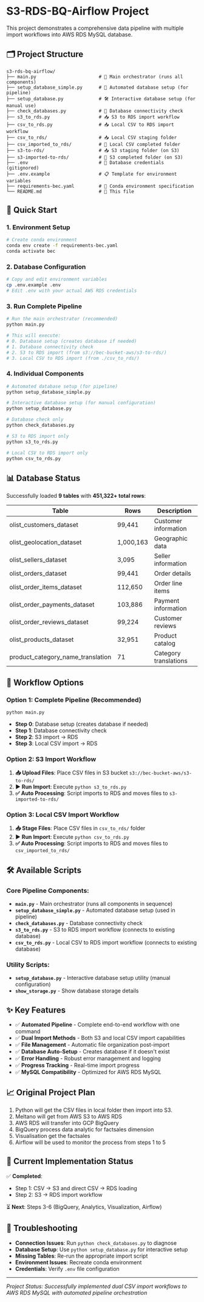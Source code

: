 # S3-RDS-BQ-Airflow Project

This project demonstrates a comprehensive data pipeline with multiple import workflows into AWS RDS MySQL database.

## 🗂️ Project Structure

```
s3-rds-bq-airflow/
├── main.py                       # 🎯 Main orchestrator (runs all components)
├── setup_database_simple.py      # 🔧 Automated database setup (for pipeline)
├── setup_database.py             # 🛠️ Interactive database setup (for manual use)
├── check_databases.py            # 👀 Database connectivity check
├── s3_to_rds.py                  # 📥 S3 to RDS import workflow
├── csv_to_rds.py                 # 📥 Local CSV to RDS import workflow
├── csv_to_rds/                   # 📥 Local CSV staging folder
├── csv_imported_to_rds/          # 📁 Local CSV completed folder
├── s3-to-rds/                    # 📥 S3 staging folder (on S3)
├── s3-imported-to-rds/           # 📁 S3 completed folder (on S3)
├── .env                          # 🔐 Database credentials (gitignored)
├── .env.example                  # 📋 Template for environment variables
├── requirements-bec.yaml         # 🐍 Conda environment specification
└── README.md                     # 📖 This file
```

## 🚀 Quick Start

### 1. Environment Setup
```bash
# Create conda environment
conda env create -f requirements-bec.yaml
conda activate bec
```

### 2. Database Configuration
```bash
# Copy and edit environment variables
cp .env.example .env
# Edit .env with your actual AWS RDS credentials
```

### 3. Run Complete Pipeline
```bash
# Run the main orchestrator (recommended)
python main.py

# This will execute:
# 0. Database setup (creates database if needed)
# 1. Database connectivity check
# 2. S3 to RDS import (from s3://bec-bucket-aws/s3-to-rds/)
# 3. Local CSV to RDS import (from ./csv_to_rds/)
```

### 4. Individual Components
```bash
# Automated database setup (for pipeline)
python setup_database_simple.py

# Interactive database setup (for manual configuration)
python setup_database.py

# Database check only
python check_databases.py

# S3 to RDS import only
python s3_to_rds.py

# Local CSV to RDS import only
python csv_to_rds.py
```

## 📊 Database Status

Successfully loaded **9 tables** with **451,322+ total rows**:

| Table | Rows | Description |
|-------|------|-------------|
| olist_customers_dataset | 99,441 | Customer information |
| olist_geolocation_dataset | 1,000,163 | Geographic data |
| olist_sellers_dataset | 3,095 | Seller information |
| olist_orders_dataset | 99,441 | Order details |
| olist_order_items_dataset | 112,650 | Order line items |
| olist_order_payments_dataset | 103,886 | Payment information |
| olist_order_reviews_dataset | 99,224 | Customer reviews |
| olist_products_dataset | 32,951 | Product catalog |
| product_category_name_translation | 71 | Category translations |

## 🔄 **Workflow Options**

### Option 1: Complete Pipeline (Recommended)
```bash
python main.py
```
- **Step 0**: Database setup (creates database if needed)
- **Step 1**: Database connectivity check  
- **Step 2**: S3 import → RDS
- **Step 3**: Local CSV import → RDS

### Option 2: S3 Import Workflow
1. **📥 Upload Files**: Place CSV files in S3 bucket `s3://bec-bucket-aws/s3-to-rds/`
2. **▶️ Run Import**: Execute `python s3_to_rds.py`
3. **✅ Auto Processing**: Script imports to RDS and moves files to `s3-imported-to-rds/`

### Option 3: Local CSV Import Workflow
1. **📥 Stage Files**: Place CSV files in `csv_to_rds/` folder
2. **▶️ Run Import**: Execute `python csv_to_rds.py`
3. **✅ Auto Processing**: Script imports to RDS and moves files to `csv_imported_to_rds/`

## 🛠️ Available Scripts

### Core Pipeline Components:
- **`main.py`** - Main orchestrator (runs all components in sequence)
- **`setup_database_simple.py`** - Automated database setup (used in pipeline)
- **`check_databases.py`** - Database connectivity check  
- **`s3_to_rds.py`** - S3 to RDS import workflow (connects to existing database)
- **`csv_to_rds.py`** - Local CSV to RDS import workflow (connects to existing database)

### Utility Scripts:
- **`setup_database.py`** - Interactive database setup utility (manual configuration)
- **`show_storage.py`** - Show database storage details

## ✨ Key Features

- ✅ **Automated Pipeline** - Complete end-to-end workflow with one command
- ✅ **Dual Import Methods** - Both S3 and local CSV import capabilities
- ✅ **File Management** - Automatic file organization post-import
- ✅ **Database Auto-Setup** - Creates database if it doesn't exist
- ✅ **Error Handling** - Robust error management and logging
- ✅ **Progress Tracking** - Real-time import progress
- ✅ **MySQL Compatibility** - Optimized for AWS RDS MySQL

## 📈 Original Project Plan

1. Python will get the CSV files in local folder then import into S3.
2. Meltano will get from AWS S3 to AWS RDS
3. AWS RDS will transfer into GCP BigQuery
4. BigQuery process data analytic for factsales dimension
5. Visualisation get the factsales
6. Airflow will be used to monitor the process from steps 1 to 5

## 🔧 Current Implementation Status

✅ **Completed**: 
- Step 1: CSV → S3 and direct CSV → RDS loading
- Step 2: S3 → RDS import workflow

⏳ **Next**: Steps 3-6 (BigQuery, Analytics, Visualization, Airflow)

## 🔧 Troubleshooting

- **Connection Issues**: Run `python check_databases.py` to diagnose
- **Database Setup**: Use `python setup_database.py` for interactive setup
- **Missing Tables**: Re-run the appropriate import script
- **Environment Issues**: Recreate conda environment
- **Credentials**: Verify `.env` file configuration

---
*Project Status: Successfully implemented dual CSV import workflows to AWS RDS MySQL with automated pipeline orchestration*
